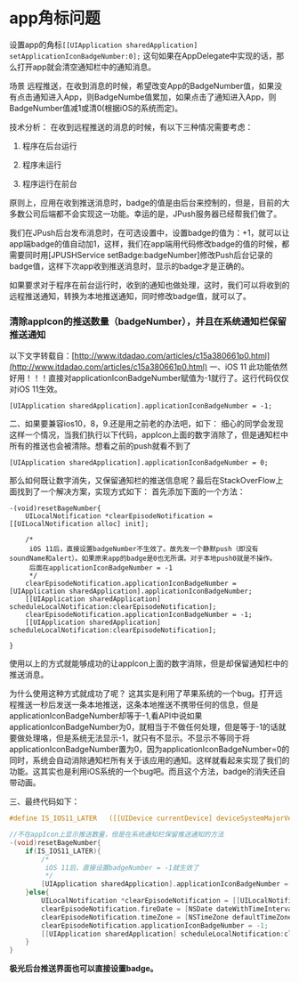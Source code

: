 # app角标问题

设置app的角标`[[UIApplication sharedApplication] setApplicationIconBadgeNumber:0];` 这句如果在AppDelegate中实现的话，那么打开app就会清空通知栏中的通知消息。

场景
远程推送，在收到消息的时候，希望改变App的BadgeNumber值，如果没有点击通知进入App，则BadgeNumbe值累加，如果点击了通知进入App，则BadgeNumber值减1或清0(根据iOS的系统而定)。

技术分析：
在收到远程推送的消息的时候，有以下三种情况需要考虑：

1. 程序在后台运行

2. 程序未运行

3. 程序运行在前台

原则上，应用在收到推送消息时，badge的值是由后台来控制的，但是，目前的大多数公司后端都不会实现这一功能。幸运的是，JPush服务器已经帮我们做了。

我们在JPush后台发布消息时，在可选设置中，设置badge的值为：+1，就可以让app端badge的值自动加1，这样，我们在app端用代码修改badge的值的时候，都需要同时用[JPUSHService setBadge:badgeNumber]修改Push后台记录的badge值，这样下次app收到推送消息时，显示的badge才是正确的。

如果要求对于程序在前台运行时，收到的通知也做处理，这时，我们可以将收到的远程推送通知，转换为本地推送通知，同时修改badge值，就可以了。

### 清除appIcon的推送数量（badgeNumber），并且在系统通知栏保留推送通知

以下文字转载自：[http://www.itdadao.com/articles/c15a380661p0.html](http://www.itdadao.com/articles/c15a380661p0.html)
一、iOS 11 此功能依然好用！！！直接对applicationIconBadgeNumber赋值为-1就行了。这行代码仅仅对iOS 11生效。

```
[UIApplication sharedApplication].applicationIconBadgeNumber = -1;
```
二、如果要兼容ios10，8，9.还是用之前老的办法吧，如下：
细心的同学会发现这样一个情况，当我们执行以下代码，appIcon上面的数字消除了，但是通知栏中所有的推送也会被清除。想看之前的push就看不到了

```
[UIApplication sharedApplication].applicationIconBadgeNumber = 0;
```
那么如何既让数字消失，又保留通知栏的推送信息呢？最后在StackOverFlow上面找到了一个解决方案，实现方式如下：
        首先添加下面的一个方法：

```
-(void)resetBageNumber{
    UILocalNotification *clearEpisodeNotification = [[UILocalNotification alloc] init];
    
    /*
     iOS 11后，直接设置badgeNumber不生效了。故先发一个静默push（即没有soundName和alert）。如果原来app的badge是0也无所谓。对于本地push0就是不操作。
     后面在applicationIconBadgeNumber = -1
     */
    clearEpisodeNotification.applicationIconBadgeNumber = [UIApplication sharedApplication].applicationIconBadgeNumber;
    [[UIApplication sharedApplication] scheduleLocalNotification:clearEpisodeNotification];
    clearEpisodeNotification.applicationIconBadgeNumber = -1;
    [[UIApplication sharedApplication] scheduleLocalNotification:clearEpisodeNotification];

}
```
使用以上的方式就能够成功的让appIcon上面的数字消除，但是却保留通知栏中的推送消息。

为什么使用这种方式就成功了呢？
这其实是利用了苹果系统的一个bug。打开远程推送一秒后发送一条本地推送，这条本地推送不携带任何的信息，但是applicationIconBadgeNumber却等于-1,看API中说如果applicationIconBadgeNumber为0，就相当于不做任何处理，但是等于-1的话就要做处理咯，但是系统无法显示-1，就只有不显示。不显示不等同于将applicationIconBadgeNumber置为0，因为applicationIconBadgeNumber=0的同时，系统会自动消除通知栏所有关于该应用的通知。这样就看起来实现了我们的功能。这其实也是利用iOS系统的一个bug吧。而且这个方法，badge的消失还自带动画。

三、最终代码如下：
```objective-c
#define IS_IOS11_LATER   ([[UIDevice currentDevice] deviceSystemMajorVersion] >= 11)

//不在appIcon上显示推送数量，但是在系统通知栏保留推送通知的方法
-(void)resetBageNumber{
    if(IS_IOS11_LATER){
        /*
         iOS 11后，直接设置badgeNumber = -1就生效了
         */
        [UIApplication sharedApplication].applicationIconBadgeNumber = -1;
    }else{
        UILocalNotification *clearEpisodeNotification = [[UILocalNotification alloc] init];
        clearEpisodeNotification.fireDate = [NSDate dateWithTimeIntervalSinceNow:(0.3)];
        clearEpisodeNotification.timeZone = [NSTimeZone defaultTimeZone];
        clearEpisodeNotification.applicationIconBadgeNumber = -1;
        [[UIApplication sharedApplication] scheduleLocalNotification:clearEpisodeNotification];
    }
}
```
**极光后台推送界面也可以直接设置badge。**